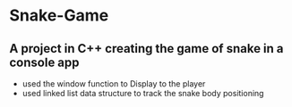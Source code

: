 # Snake-Game
## A project in C++ creating the game of snake in a console app
- used the window function to Display to the player 
- used linked list data structure to track the snake body positioning
